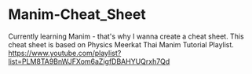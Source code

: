 # Manim-Cheat_Sheet
Currently learning Manim - that's why I wanna create a cheat sheet. This cheat sheet is based on Physics Meerkat Thai Manim Tutorial Playlist.
https://www.youtube.com/playlist?list=PLM8TA9BnWJFXom6aZigfDBAHYUQrxh7Qd
